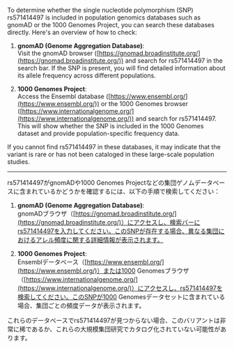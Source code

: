 To determine whether the single nucleotide polymorphism (SNP) rs571414497 is included in population genomics databases such as gnomAD or the 1000 Genomes Project, you can search these databases directly. Here's an overview of how to check:

1. **gnomAD (Genome Aggregation Database)**:  
   Visit the gnomAD browser ([https://gnomad.broadinstitute.org/](https://gnomad.broadinstitute.org/)) and search for rs571414497 in the search bar. If the SNP is present, you will find detailed information about its allele frequency across different populations.

2. **1000 Genomes Project**:  
   Access the Ensembl database ([https://www.ensembl.org/](https://www.ensembl.org/)) or the 1000 Genomes browser ([https://www.internationalgenome.org/](https://www.internationalgenome.org/)) and search for rs571414497. This will show whether the SNP is included in the 1000 Genomes dataset and provide population-specific frequency data.

If you cannot find rs571414497 in these databases, it may indicate that the variant is rare or has not been cataloged in these large-scale population studies.

---

rs571414497がgnomADや1000 Genomes Projectなどの集団ゲノムデータベースに含まれているかどうかを確認するには、以下の手順で検索してください：

1. **gnomAD (Genome Aggregation Database)**:  
   gnomADブラウザ（[https://gnomad.broadinstitute.org/](https://gnomad.broadinstitute.org/)）にアクセスし、検索バーにrs571414497を入力してください。このSNPが存在する場合、異なる集団におけるアレル頻度に関する詳細情報が表示されます。

2. **1000 Genomes Project**:  
   Ensemblデータベース（[https://www.ensembl.org/](https://www.ensembl.org/)）または1000 Genomesブラウザ（[https://www.internationalgenome.org/](https://www.internationalgenome.org/)）にアクセスし、rs571414497を検索してください。このSNPが1000 Genomesデータセットに含まれている場合、集団ごとの頻度データが表示されます。

これらのデータベースでrs571414497が見つからない場合、このバリアントは非常に稀であるか、これらの大規模集団研究でカタログ化されていない可能性があります。